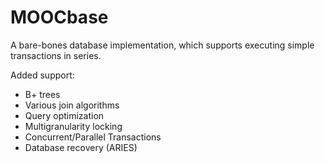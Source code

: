 # MOOCbase

A bare-bones database implementation, which supports
executing simple transactions in series. 

Added support:
 * B+ trees
 * Various join algorithms
 * Query optimization
 * Multigranularity locking 
 * Concurrent/Parallel Transactions
 * Database recovery (ARIES)

